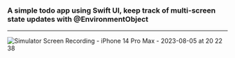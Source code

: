 
### A simple todo app using Swift UI, keep track of multi-screen state updates with @EnvironmentObject


--- 

![Simulator Screen Recording - iPhone 14 Pro Max - 2023-08-05 at 20 22 38](https://github.com/tellesiivan/todo_manager/assets/59785454/8626cc6b-528b-42c1-af4c-2b3e1493521f)
